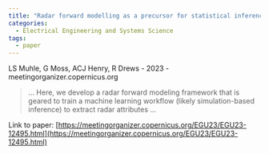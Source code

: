 ```yaml
---
title: "Radar forward modelling as a precursor for statistical inference"
categories:
  - Electrical Engineering and Systems Science
tags:
  - paper
---
```

LS Muhle, G Moss, ACJ Henry, R Drews - 2023 - meetingorganizer.copernicus.org



>… Here, we develop a radar forward modeling framework that is geared to train a machine learning workflow (likely simulation-based inference) to extract radar attributes …

Link to paper: [https://meetingorganizer.copernicus.org/EGU23/EGU23-12495.html](https://meetingorganizer.copernicus.org/EGU23/EGU23-12495.html)
